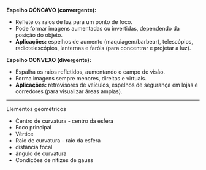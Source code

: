 **Espelho CÔNCAVO (convergente):**

- Reflete os raios de luz para um ponto de foco.
- Pode formar imagens aumentadas ou invertidas, dependendo da posição do objeto.
- **Aplicações:** espelhos de aumento (maquiagem/barbear), telescópios, radiotelescópios, lanternas e faróis (para concentrar e projetar a luz).

**Espelho CONVEXO (divergente):**

- Espalha os raios refletidos, aumentando o campo de visão.
- Forma imagens sempre menores, direitas e virtuais.
- **Aplicações:** retrovisores de veículos, espelhos de segurança em lojas e corredores (para visualizar áreas amplas).
---
Elementos geométricos

- Centro de curvatura - centro da esfera
- Foco principal
- Vértice
- Raio de curvatura - raio da esfera
- distância focal
- ângulo de curvatura
- Condições de nitizes de gauss